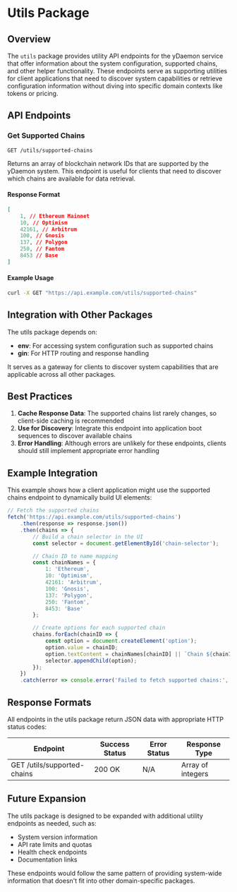 # Utils Package

## Overview

The `utils` package provides utility API endpoints for the yDaemon service that offer information about the system configuration, supported chains, and other helper functionality. These endpoints serve as supporting utilities for client applications that need to discover system capabilities or retrieve configuration information without diving into specific domain contexts like tokens or pricing.

## API Endpoints

### Get Supported Chains

```
GET /utils/supported-chains
```

Returns an array of blockchain network IDs that are supported by the yDaemon system. This endpoint is useful for clients that need to discover which chains are available for data retrieval.

#### Response Format

```json
[
	1, // Ethereum Mainnet
	10, // Optimism
	42161, // Arbitrum
	100, // Gnosis
	137, // Polygon
	250, // Fantom
	8453 // Base
]
```

#### Example Usage

```bash
curl -X GET "https://api.example.com/utils/supported-chains"
```

## Integration with Other Packages

The utils package depends on:

- **env**: For accessing system configuration such as supported chains
- **gin**: For HTTP routing and response handling

It serves as a gateway for clients to discover system capabilities that are applicable across all other packages.

## Best Practices

1. **Cache Response Data**: The supported chains list rarely changes, so client-side caching is recommended
2. **Use for Discovery**: Integrate this endpoint into application boot sequences to discover available chains
3. **Error Handling**: Although errors are unlikely for these endpoints, clients should still implement appropriate error handling

## Example Integration

This example shows how a client application might use the supported chains endpoint to dynamically build UI elements:

```javascript
// Fetch the supported chains
fetch('https://api.example.com/utils/supported-chains')
	.then(response => response.json())
	.then(chains => {
		// Build a chain selector in the UI
		const selector = document.getElementById('chain-selector');

		// Chain ID to name mapping
		const chainNames = {
			1: 'Ethereum',
			10: 'Optimism',
			42161: 'Arbitrum',
			100: 'Gnosis',
			137: 'Polygon',
			250: 'Fantom',
			8453: 'Base'
		};

		// Create options for each supported chain
		chains.forEach(chainID => {
			const option = document.createElement('option');
			option.value = chainID;
			option.textContent = chainNames[chainID] || `Chain ${chainID}`;
			selector.appendChild(option);
		});
	})
	.catch(error => console.error('Failed to fetch supported chains:', error));
```

## Response Formats

All endpoints in the utils package return JSON data with appropriate HTTP status codes:

| Endpoint                    | Success Status | Error Status | Response Type     |
| --------------------------- | -------------- | ------------ | ----------------- |
| GET /utils/supported-chains | 200 OK         | N/A          | Array of integers |

## Future Expansion

The utils package is designed to be expanded with additional utility endpoints as needed, such as:

- System version information
- API rate limits and quotas
- Health check endpoints
- Documentation links

These endpoints would follow the same pattern of providing system-wide information that doesn't fit into other domain-specific packages.

